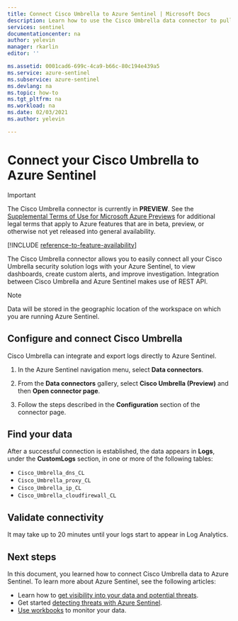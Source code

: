 ```yaml
---
title: Connect Cisco Umbrella to Azure Sentinel | Microsoft Docs
description: Learn how to use the Cisco Umbrella data connector to pull Umbrella data into Azure Sentinel. View Umbrella data in workbooks, create alerts, and improve investigation.
services: sentinel
documentationcenter: na
author: yelevin
manager: rkarlin
editor: ''

ms.assetid: 0001cad6-699c-4ca9-b66c-80c194e439a5
ms.service: azure-sentinel
ms.subservice: azure-sentinel
ms.devlang: na
ms.topic: how-to
ms.tgt_pltfrm: na
ms.workload: na
ms.date: 02/03/2021
ms.author: yelevin

---
```

# Connect your Cisco Umbrella to Azure Sentinel

> [!IMPORTANT]
> The Cisco Umbrella connector is currently in **PREVIEW**. See the [Supplemental Terms of Use for Microsoft Azure Previews](https://azure.microsoft.com/support/legal/preview-supplemental-terms/) for additional legal terms that apply to Azure features that are in beta, preview, or otherwise not yet released into general availability.

[!INCLUDE [reference-to-feature-availability](includes/reference-to-feature-availability.md)]

The Cisco Umbrella connector allows you to easily connect all your Cisco Umbrella security solution logs with your Azure Sentinel, to view dashboards, create custom alerts, and improve investigation. Integration between Cisco Umbrella and Azure Sentinel makes use of REST API.

> [!NOTE]
> Data will be stored in the geographic location of the workspace on which you are running Azure Sentinel.

## Configure and connect Cisco Umbrella

Cisco Umbrella can integrate and export logs directly to Azure Sentinel.

1. In the Azure Sentinel navigation menu, select **Data connectors**.

1. From the **Data connectors** gallery, select **Cisco Umbrella (Preview)** and then **Open connector page**.

1. Follow the steps described in the **Configuration** section of the connector page.

## Find your data

After a successful connection is established, the data appears in **Logs**, under the **CustomLogs** section, in one or more of the following tables:
- `Cisco_Umbrella_dns_CL`
- `Cisco_Umbrella_proxy_CL`
- `Cisco_Umbrella_ip_CL`
- `Cisco_Umbrella_cloudfirewall_CL`

## Validate connectivity

It may take up to 20 minutes until your logs start to appear in Log Analytics.

## Next steps

In this document, you learned how to connect Cisco Umbrella data to Azure Sentinel. To learn more about Azure Sentinel, see the following articles:

- Learn how to [get visibility into your data and potential threats](quickstart-get-visibility.md).
- Get started [detecting threats with Azure Sentinel](tutorial-detect-threats-built-in.md).
- [Use workbooks](tutorial-monitor-your-data.md) to monitor your data.
